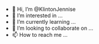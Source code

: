 - 👋 Hi, I’m @KlintonJennise
- 👀 I’m interested in ...
- 🌱 I’m currently learning ...
- 💞️ I’m looking to collaborate on ...
- 📫 How to reach me ...

<!---
KlintonJennise/KlintonJennise is a ✨ special ✨ repository because its `README.md` (this file) appears on your GitHub profile.
You can click the Preview link to take a look at your changes.
--->
